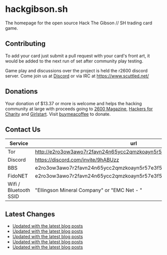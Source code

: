 # hackgibson.sh
The homepage for the open source Hack The Gibson // SH trading card game.


## Contributing

To add your card just submit a pull request with your card's front art, it would be added to the next run of set after community play testing.

Game play and discussions over the project is held the r2600 discord server. Come join us at [Discord](https://discord.com/invite/9hABUzz) or via IRC at https://www.scuttled.net/


## Donations

Your donation of $13.37 or more is welcome and helps the hacking community at large with proceeds going to [2600 Magazine](https://2600.com/), [Hackers for Charity](https://hackersforcharity.org) and [Girlstart](https://girlstart.org).  Visit [buymeacoffee](https://www.buymeacoffee.com/hackgibson.sh) to donate.


## Contact Us

Service | url
-|-
Tor | http://e2ro3ow3awo7r2favn24n65ycc2qmzkoayn5r57e3f56nvjwdcgg32ad.onion
Discord | https://discord.com/invite/9hABUzz
BBS | e2ro3ow3awo7r2favn24n65ycc2qmzkoayn5r57e3f56nvjwdcgg32ad.onion:23
FidoNET | e2ro3ow3awo7r2favn24n65ycc2qmzkoayn5r57e3f56nvjwdcgg32ad.onion:24554
Wifi / Bluetooth SSID | "Ellingson Mineral Company" or "EMC Net - <fidonet address>"

## Latest Changes
<!-- BLOG-POST-LIST:START -->
- [Updated with the latest blog posts](https://github.com/DFW2600/hackgibson.sh/commit/13bc63ede11fc4e878c524a8a582a26d9070ab15)
- [Updated with the latest blog posts](https://github.com/DFW2600/hackgibson.sh/commit/b1232915cba902c92da04ed46db1b0f571d582e1)
- [Updated with the latest blog posts](https://github.com/DFW2600/hackgibson.sh/commit/0a4bb1cbe633e351938a9a25a9283a9f342158b6)
- [Updated with the latest blog posts](https://github.com/DFW2600/hackgibson.sh/commit/cf679dd733f6753a4cdc0b93c2510ae414937d28)
- [Updated with the latest blog posts](https://github.com/DFW2600/hackgibson.sh/commit/3efa6dfcec1696bd0b5db4ae15ee91ce10bc1857)
<!-- BLOG-POST-LIST:END -->
